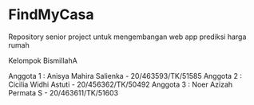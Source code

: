 # FindMyCasa
Repository senior project untuk mengembangan web app prediksi harga rumah 

Kelompok BismillahA

Anggota 1 : Anisya Mahira Salienka - 20/463593/TK/51585
Anggota 2 : Cicilia Widhi Astuti - 20/456362/TK/50492
Anggota 3 : Noer Azizah Permata S - 20/463611/TK/51603